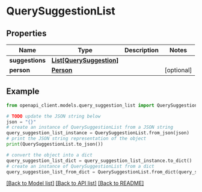 # QuerySuggestionList


## Properties

Name | Type | Description | Notes
------------ | ------------- | ------------- | -------------
**suggestions** | [**List[QuerySuggestion]**](QuerySuggestion.md) |  | 
**person** | [**Person**](Person.md) |  | [optional] 

## Example

```python
from openapi_client.models.query_suggestion_list import QuerySuggestionList

# TODO update the JSON string below
json = "{}"
# create an instance of QuerySuggestionList from a JSON string
query_suggestion_list_instance = QuerySuggestionList.from_json(json)
# print the JSON string representation of the object
print(QuerySuggestionList.to_json())

# convert the object into a dict
query_suggestion_list_dict = query_suggestion_list_instance.to_dict()
# create an instance of QuerySuggestionList from a dict
query_suggestion_list_from_dict = QuerySuggestionList.from_dict(query_suggestion_list_dict)
```
[[Back to Model list]](../README.md#documentation-for-models) [[Back to API list]](../README.md#documentation-for-api-endpoints) [[Back to README]](../README.md)


